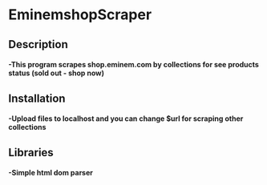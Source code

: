 # EminemshopScraper
<h2>Description</h2>
<h4>-This program scrapes shop.eminem.com by collections for see products status (sold out - shop now)</h4>
<h2>Installation</h2>
<h4>-Upload files to localhost and you can change $url for scraping other collections</h4>
<h2>Libraries</h2>
<h4>-Simple html dom parser</h4>
